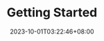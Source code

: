 ---
weight: 002
title: "Getting Started"
description: "Get started with CAE Crew Management"
icon: "article"
date: "2023-10-01T03:22:46+08:00"
lastmod: "2023-10-01T03:22:46+08:00"
draft: true
toc: true
---